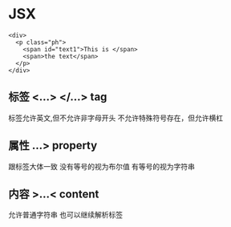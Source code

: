 # JSX
```
<div>
  <p class="ph">
    <span id="text1">This is </span>
    <span>the text</span>
  </p>
</div>
```

## 标签 <...> </...> tag
标签允许英文,但不允许非字母开头
不允许特殊符号存在，但允许横杠

## 属性 ...> property 
跟标签大体一致
没有等号的视为布尔值
有等号的视为字符串

## 内容 >...< content
允许普通字符串
也可以继续解析标签
